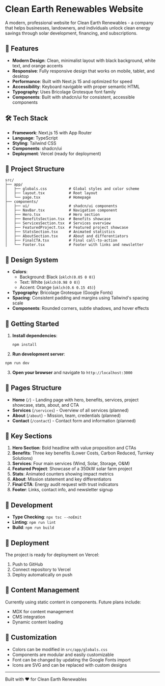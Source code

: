 # Clean Earth Renewables Website

A modern, professional website for Clean Earth Renewables - a company that helps businesses, landowners, and individuals unlock clean energy savings through solar development, financing, and subscriptions.

## 🚀 Features

- **Modern Design**: Clean, minimalist layout with black background, white text, and orange accents
- **Responsive**: Fully responsive design that works on mobile, tablet, and desktop
- **Performance**: Built with Next.js 15 and optimized for speed
- **Accessibility**: Keyboard navigable with proper semantic HTML
- **Typography**: Uses Bricolage Grotesque font family
- **Components**: Built with shadcn/ui for consistent, accessible components

## 🛠️ Tech Stack

- **Framework**: Next.js 15 with App Router
- **Language**: TypeScript
- **Styling**: Tailwind CSS
- **Components**: shadcn/ui
- **Deployment**: Vercel (ready for deployment)

## 📁 Project Structure

```
src/
├── app/
│   ├── globals.css          # Global styles and color scheme
│   ├── layout.tsx           # Root layout
│   └── page.tsx             # Homepage
├── components/
│   ├── ui/                  # shadcn/ui components
│   ├── NavBar.tsx           # Navigation component
│   ├── Hero.tsx             # Hero section
│   ├── BenefitsSection.tsx  # Benefits showcase
│   ├── ServicesSection.tsx  # Services overview
│   ├── FeaturedProject.tsx  # Featured project showcase
│   ├── StatsSection.tsx     # Animated statistics
│   ├── AboutSection.tsx     # About and differentiators
│   ├── FinalCTA.tsx         # Final call-to-action
│   └── Footer.tsx           # Footer with links and newsletter
```

## 🎨 Design System

- **Colors**: 
  - Background: Black (`oklch(0.05 0 0)`)
  - Text: White (`oklch(0.98 0 0)`)
  - Accent: Orange (`oklch(0.6 0.15 45)`)
- **Typography**: Bricolage Grotesque (Google Fonts)
- **Spacing**: Consistent padding and margins using Tailwind's spacing scale
- **Components**: Rounded corners, subtle shadows, and hover effects

## 🚀 Getting Started

1. **Install dependencies**:
   ```bash
   npm install
   ```

2. **Run development server**:
```bash
npm run dev
   ```

3. **Open your browser** and navigate to `http://localhost:3000`

## 📱 Pages Structure

- **Home** (`/`) - Landing page with hero, benefits, services, project showcase, stats, about, and CTA
- **Services** (`/services`) - Overview of all services (planned)
- **About** (`/about`) - Mission, team, credentials (planned)
- **Contact** (`/contact`) - Contact form and information (planned)

## 🎯 Key Sections

1. **Hero Section**: Bold headline with value proposition and CTAs
2. **Benefits**: Three key benefits (Lower Costs, Carbon Reduced, Turnkey Solutions)
3. **Services**: Four main services (Wind, Solar, Storage, O&M)
4. **Featured Project**: Showcase of a 350kW solar farm project
5. **Stats**: Animated counters showing impact metrics
6. **About**: Mission statement and key differentiators
7. **Final CTA**: Energy audit request with trust indicators
8. **Footer**: Links, contact info, and newsletter signup

## 🔧 Development

- **Type Checking**: `npx tsc --noEmit`
- **Linting**: `npm run lint`
- **Build**: `npm run build`

## 🚀 Deployment

The project is ready for deployment on Vercel:

1. Push to GitHub
2. Connect repository to Vercel
3. Deploy automatically on push

## 📝 Content Management

Currently using static content in components. Future plans include:
- MDX for content management
- CMS integration
- Dynamic content loading

## 🎨 Customization

- Colors can be modified in `src/app/globals.css`
- Components are modular and easily customizable
- Font can be changed by updating the Google Fonts import
- Icons are SVG and can be replaced with custom designs

---

Built with ❤️ for Clean Earth Renewables
